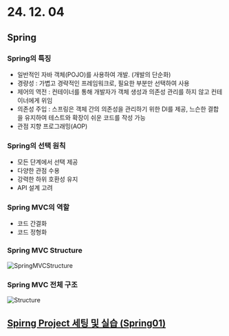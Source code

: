 # 24. 12. 04

## Spring

### Spring의 특징
* 일반적인 자바 객체(POJO)를 사용하여 개발. (개발의 단순화)
* 경량성 : 가볍고 경략적인 프레임워크로, 필요한 부분만 선택하여 사용
* 제어의 역전 : 컨테이너를 통해 개발자가 객체 생성과 의존성 관리를 하지 않고 컨테이너에게 위임
* 의존성 주입 : 스프링은 객체 간의 의존성을 관리하기 위한 DI를 제공, 느슨한 결합을 유지하여 테스트와 확장이 쉬운 코드를 작성 가능
* 관점 지향 프로그래밍(AOP) 

### Spring의 선택 원칙
* 모든 단계에서 선택 제공
* 다양한 관점 수용
* 강력한 하위 호환성 유지
* API 설계 고려

### Spring MVC의 역할
* 코드 간결화
* 코드 정형화

### Spring MVC Structure
![SpringMVCStructure](https://github.com/user-attachments/assets/d56e5ea6-a5f3-40cc-bab8-575a220a2a80)

### Spring MVC 전체 구조
![Structure](https://github.com/user-attachments/assets/c3ddc51e-79c2-4080-8df8-017d80d1a4db)

## [Spirng Project 세팅 및 실습 (Spring01)](https://github.com/SulHyunRyung/TIL/tree/main/24.%2012.%2004/Spring01)

